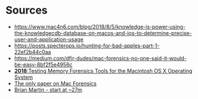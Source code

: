 # Sources

* https://www.mac4n6.com/blog/2018/8/5/knowledge-is-power-using-the-knowledgecdb-database-on-macos-and-ios-to-determine-precise-user-and-application-usage
* https://posts.specterops.io/hunting-for-bad-apples-part-1-22ef2b44c0aa
* https://medium.com/dfir-dudes/mac-forensics-no-one-said-it-would-be-easy-8bf2f5e4956c
* [**2018**:Testing Memory Forensics Tools for the Macintosh
OS X Operating System](https://commons.erau.edu/cgi/viewcontent.cgi?article=1491&context=jdfsl)
* [The only paper on Mac Forensics](https://commons.erau.edu/cgi/viewcontent.cgi?article=1491&context=jdfsl)
* [Brian Martin -  start at ~27m](https://www.youtube.com/watch?v=AG72W_LVidI)
